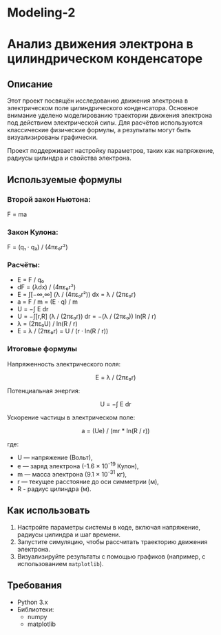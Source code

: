 # Modeling-2

# Анализ движения электрона в цилиндрическом конденсаторе

## Описание

Этот проект посвящён исследованию движения электрона в электрическом поле цилиндрического конденсатора. Основное внимание уделено моделированию траектории движения электрона под действием электрической силы. Для расчётов используются классические физические формулы, а результаты могут быть визуализированы графически.

Проект поддерживает настройку параметров, таких как напряжение, радиусы цилиндра и свойства электрона.

## Используемые формулы

### Второй закон Ньютона:
F = ma

### Закон Кулона:
F = (q₁ · q₂) / (4πε₀r²)

### Расчёты:
- E = F / q₀
- dF = (λdx) / (4πε₀r²)
- E = ∫[−∞,∞] (λ / (4πε₀r²)) dx = λ / (2πε₀r)
- a = F / m = (E · q) / m
- U = −∫ E dr
- U = −∫[r,R] (λ / (2πε₀r)) dr = −(λ / (2πε₀)) ln(R / r)
- λ = (2πε₀U) / ln(R / r)
- E = λ / (2πε₀r) = U / (r · ln(R / r))

### Итоговые формулы
Напряженность электрического поля:
<p align="center">
  E = λ / (2πε₀r)
</p>

Потенциальная энергия:
<p align="center">
  U = −∫ E dr
</p>

Ускорение частицы в электрическом поле:
<p align="center">
  a = (Ue) / (mr * ln(R / r))
</p>

где:  
- U — напряжение (Вольт),  
- e — заряд электрона (-1.6 × 10<sup>-19</sup> Кулон),  
- m — масса электрона (9.1 × 10<sup>-31</sup> кг),  
- r — текущее расстояние до оси симметрии (м),  
- R - радиус цилиндра (м).

## Как использовать

1. Настройте параметры системы в коде, включая напряжение, радиусы цилиндра и шаг времени.
2. Запустите симуляцию, чтобы рассчитать траекторию движения электрона.
3. Визуализируйте результаты с помощью графиков (например, с использованием `matplotlib`).

## Требования

- Python 3.x
- Библиотеки:
  - numpy
  - matplotlib
 
